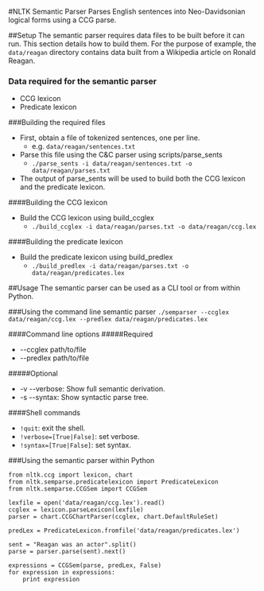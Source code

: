 #NLTK Semantic Parser
Parses English sentences into Neo-Davidsonian logical forms
using a CCG parse.

##Setup
The semantic parser requires data files to be built before
it can run. This section details how to build them. For the
purpose of example, the `data/reagan` directory contains data
built from a Wikipedia article on Ronald Reagan.

### Data required for the semantic parser
* CCG lexicon
* Predicate lexicon

###Building the required files
* First, obtain a file of tokenized sentences, one per line.
  + e.g. `data/reagan/sentences.txt`
* Parse this file using the C&C parser using scripts/parse\_sents
  + `./parse_sents -i data/reagan/sentences.txt -o data/reagan/parses.txt`
* The output of parse\_sents will be used to build both
      the CCG lexicon and the predicate lexicon.

####Building the CCG lexicon
* Build the CCG lexicon using build\_ccglex
  + `./build_ccglex -i data/reagan/parses.txt -o data/reagan/ccg.lex`

####Building the predicate lexicon
* Build the predicate lexicon using build\_predlex
  + `./build_predlex -i data/reagan/parses.txt -o data/reagan/predicates.lex`

##Usage
The semantic parser can be used as a CLI tool or
from within Python.

###Using the command line semantic parser
`./semparser --ccglex data/reagan/ccg.lex --predlex data/reagan/predicates.lex`

####Command line options
#####Required
* --ccglex path/to/file
* --predlex path/to/file

#####Optional
* -v --verbose: Show full semantic derivation.
* -s --syntax: Show syntactic parse tree.

####Shell commands
* `!quit`: exit the shell.
* `!verbose=[True|False]`: set verbose.
* `!syntax=[True|False]`: set syntax.


###Using the semantic parser within Python

    from nltk.ccg import lexicon, chart
    from nltk.semparse.predicatelexicon import PredicateLexicon
    from nltk.semparse.CCGSem import CCGSem
    
    lexfile = open('data/reagan/ccg.lex').read()
    ccglex = lexicon.parseLexicon(lexfile)
    parser = chart.CCGChartParser(ccglex, chart.DefaultRuleSet)
    
    predLex = PredicateLexicon.fromfile('data/reagan/predicates.lex')
    
    sent = "Reagan was an actor".split()
    parse = parser.parse(sent).next()
    
    expressions = CCGSem(parse, predLex, False)
    for expression in expressions:
        print expression
